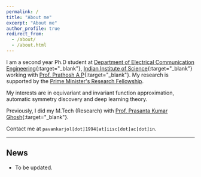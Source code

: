 ```yaml
---
permalink: /
title: "About me"
excerpt: "About me"
author_profile: true
redirect_from: 
  - /about/
  - /about.html
---
```


I am a second year Ph.D student at [Department of Electrical Communication Engineering](https://ece.iisc.ac.in){:target="_blank"}, [Indian Institute of Science](https://iisc.ac.in/){:target="_blank"} working with [Prof. Prathosh A P](https://sites.google.com/view/prathosh/home){:target="_blank"}. My research is supported by the [Prime Minister's Research Fellowship](https://www.pmrf.in/).

My interests are in equivariant and invariant function approximation, automatic symmetry discovery and deep learning theory.

Previously, I did my M.Tech (Research) with [Prof. Prasanta Kumar Ghosh](https://ee.iisc.ac.in/prasanta-kumar-ghosh/){:target="_blank"}.

Contact me at `pavankarjol[dot]1994[at]iisc[dot]ac[dot]in`.


----------------------------------------------------------------------------------------------------

News
---
* To be updated.
